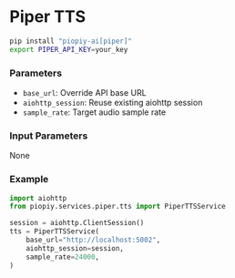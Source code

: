 # Piper TTS

```bash
pip install "piopiy-ai[piper]"
export PIPER_API_KEY=your_key
```

### Parameters

- `base_url`: Override API base URL
- `aiohttp_session`: Reuse existing aiohttp session
- `sample_rate`: Target audio sample rate

### Input Parameters

None

### Example

```python
import aiohttp
from piopiy.services.piper.tts import PiperTTSService

session = aiohttp.ClientSession()
tts = PiperTTSService(
    base_url="http://localhost:5002",
    aiohttp_session=session,
    sample_rate=24000,
)
```
